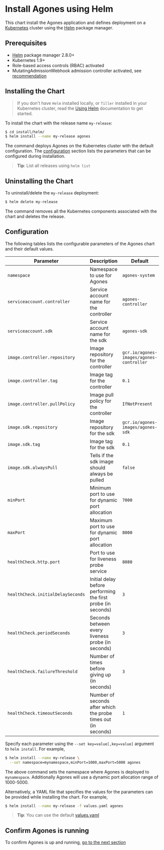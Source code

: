 # Install Agones using Helm

This chart install the Agones application and defines deployment on a [Kubernetes](http://kubernetes.io) cluster using the [Helm](https://helm.sh) package manager.

## Prerequisites

- [Helm](https://docs.helm.sh/helm/) package manager 2.8.0+
- Kubernetes 1.9+
- Role-based access controls (RBAC) activated
- MutatingAdmissionWebhook admission controller activated, see [recommendation](https://kubernetes.io/docs/admin/admission-controllers/#is-there-a-recommended-set-of-admission-controllers-to-use)

## Installing the Chart

> If you don't have `Helm` installed locally, or `Tiller` installed in your Kubernetes cluster, read the [Using Helm](https://docs.helm.sh/using_helm/) documentation to get started.

To install the chart with the release name `my-release`:

```bash
$ cd install/helm/
$ helm install --name my-release agones
```

The command deploys Agones on the Kubernetes cluster with the default configuration. The [configuration](#configuration) section lists the parameters that can be configured during installation.


> **Tip**: List all releases using `helm list`

## Uninstalling the Chart

To uninstall/delete the `my-release` deployment:

```bash
$ helm delete my-release
```

The command removes all the Kubernetes components associated with the chart and deletes the release.

## Configuration

The following tables lists the configurable parameters of the Agones chart and their default values.

| Parameter                            | Description                               | Default                                              |
| ------------------------------------ | ----------------------------------------- | ---------------------------------------------------- |
| `namespace`                          | Namespace to use for Agones               | `agones-system`                                      |
| `serviceaccount.controller`          | Service account name for the controller   | `agones-controller`                                  |
| `serviceaccount.sdk`                 | Service account name for the sdk          | `agones-sdk`                                         |
| `image.controller.repository`        | Image repository for the controller       | `gcr.io/agones-images/agones-controller`             |
| `image.controller.tag`               | Image tag for the controller              | `0.1`                                                |
| `image.controller.pullPolicy`        | Image pull policy for the controller      | `IfNotPresent`                                       |
| `image.sdk.repository`               | Image repository for the sdk              | `gcr.io/agones-images/agones-sdk`                    |
| `image.sdk.tag`                      | Image tag for the sdk                     | `0.1`                                                |
| `image.sdk.alwaysPull`               | Tells if the sdk image should always be pulled  | `false`                                        |
| `minPort`                            | Minimum port to use for dynamic port allocation | `7000` |
| `maxPort`                            | Maximum port to use for dynamic port allocation | `8000` |
| `healthCheck.http.port`              | Port to use for liveness probe service          | `8080` |
| `healthCheck.initialDelaySeconds`    | Initial delay before performing the first probe (in seconds) | `3` |
| `healthCheck.periodSeconds`          | Seconds between every liveness probe (in seconds)   | `3` |
| `healthCheck.failureThreshold`       | Number of times before giving up (in seconds)         | `3` |
| `healthCheck.timeoutSeconds`         | Number of seconds after which the probe times out (in seconds)         | `1` |

Specify each parameter using the `--set key=value[,key=value]` argument to `helm install`. For example,

```bash
$ helm install --name my-release \
  --set namespace=mynamespace,minPort=1000,maxPort=5000 agones
```

The above command sets the namespace where Agones is deployed to `mynamespace`. Additionally Agones will use a dynamic port allocation range of 1000-5000.

Alternatively, a YAML file that specifies the values for the parameters can be provided while installing the chart. For example,

```bash
$ helm install --name my-release -f values.yaml agones
```

> **Tip**: You can use the default [values.yaml](agones/values.yaml)

## Confirm Agones is running

To confirm Agones is up and running, [go to the next section](../../docs/installing_agones#confirming-agones-started-successfully)